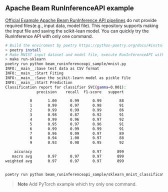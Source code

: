 ## Apache Beam RunInferenceAPI example

[Official Example Apache Beam RunInference API pipelines](https://github.com/apache/beam/tree/master/sdks/python/apache_beam/examples/inference) do not provide required files(e.g., input data, model file).
This repository supports making the input file and saving the scikit-lean model. You can quickly try the RunInference API with only one command.

```bash
# Build the enviroment by poetry https://python-poetry.org/docs/#installation
> poetry install
# Make MNIST input dataset and model file, execute RunInferenceAPI with scikit-learn
> make run-sklearn
poetry run python beam_runinferenceapi_sample/mnist.py
INFO:__main__:Save test data as CSV format
INFO:__main__:Start Fiting
INFO:__main__:Save the scikit-learn model as pickle file
INFO:__main__:Start Prediction
Classification report for classifier SVC(gamma=0.001):
              precision    recall  f1-score   support

           0       1.00      0.99      0.99        88
           1       0.99      0.97      0.98        91
           2       0.99      0.99      0.99        86
           3       0.98      0.87      0.92        91
           4       0.99      0.96      0.97        92
           5       0.95      0.97      0.96        91
           6       0.99      0.99      0.99        91
           7       0.96      0.99      0.97        89
           8       0.94      1.00      0.97        88
           9       0.93      0.98      0.95        92

    accuracy                           0.97       899
   macro avg       0.97      0.97      0.97       899
weighted avg       0.97      0.97      0.97       899


poetry run python beam_runinferenceapi_sample/sklearn_mnist_classification.py  --input_file ./data/mnist_data.csv --output ./data/predictions.txt --model_path ./data/mnist_model_svm.pickle
```

> **Note**
> Add PyTorch example which try only one command.
